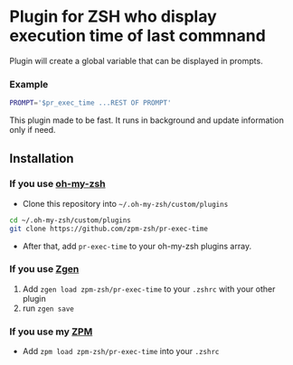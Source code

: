 # Plugin for ZSH who display execution time of last commnand

Plugin will create a global variable that can be displayed in prompts. 

### Example

```sh
PROMPT='$pr_exec_time ...REST OF PROMPT'
```

This plugin made to be fast. It runs in background and update information only if need.

## Installation

### If you use [oh-my-zsh](https://github.com/robbyrussell/oh-my-zsh)

* Clone this repository into `~/.oh-my-zsh/custom/plugins`
```sh
cd ~/.oh-my-zsh/custom/plugins
git clone https://github.com/zpm-zsh/pr-exec-time
```
* After that, add `pr-exec-time` to your oh-my-zsh plugins array.

### If you use [Zgen](https://github.com/tarjoilija/zgen)

1. Add `zgen load zpm-zsh/pr-exec-time` to your `.zshrc` with your other plugin
2. run `zgen save`

### If you use my [ZPM](https://github.com/zpm-zsh/zpm)

* Add `zpm load zpm-zsh/pr-exec-time` into your `.zshrc`